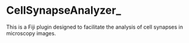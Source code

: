 # CellSynapseAnalyzer_
This is a Fiji plugin designed to facilitate the analysis of cell synapses in microscopy images. 
